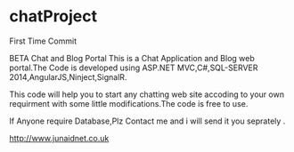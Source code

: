 # chatProject
First Time Commit

BETA Chat and Blog Portal 
This is a Chat Application and Blog web portal.The Code is developed using ASP.NET MVC,C#,SQL-SERVER 2014,AngularJS,Ninject,SignalR.

This code will help you to start any chatting web site accoding to your own requirment with some little modifications.The code is free to use.

If Anyone require Database,Plz Contact me and i will send it you seprately .


http://www.junaidnet.co.uk

